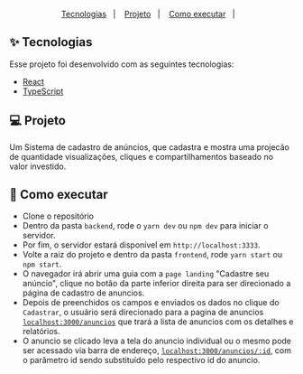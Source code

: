 <p align="center">
  <a href="#-tecnologias">Tecnologias</a>&nbsp;&nbsp;&nbsp;|&nbsp;&nbsp;&nbsp;
  <a href="#-projeto">Projeto</a>&nbsp;&nbsp;&nbsp;|&nbsp;&nbsp;&nbsp;
  <a href="#-como-executar">Como executar</a>&nbsp;&nbsp;&nbsp;|&nbsp;&nbsp;&nbsp;
</p>

## ✨ Tecnologias

Esse projeto foi desenvolvido com as seguintes tecnologias:

- [React](https://reactjs.org)
- [TypeScript](https://www.typescriptlang.org/)

## 💻 Projeto

Um Sistema de cadastro de anúncios, que cadastra e mostra uma projecão de quantidade visualizações, cliques e compartilhamentos baseado no valor investido.

## 🚀 Como executar

- Clone o repositório
- Dentro da pasta `backend`, rode o `yarn dev` ou `npm dev` para iniciar o servidor.
- Por fim, o servidor estará disponível em `http://localhost:3333`.
- Volte a raiz do projeto e dentro da pasta `frontend`, rode `yarn start` ou `npm start`.
- O navegador irá abrir uma guia com a `page landing` "Cadastre seu anúncio", clique no botão da parte inferior direita para ser direcionado a página de cadastro de anuncios.
- Depois de preenchidos os campos e enviados os dados no clique do `Cadastrar`, o usuário será direcionado para a pagina de anuncios [`localhost:3000/anuncios`](http://localhost:3000/anuncios) que trará a lista de anuncios com os detalhes e relatórios.
- O anuncio se clicado leva a tela do anuncio individual ou o mesmo pode ser acessado via barra de endereço,
[`localhost:3000/anuncios/:id`](http://localhost:3000/anuncios/:id), com o parâmetro id sendo substituído pelo respectivo id do anuncio.


